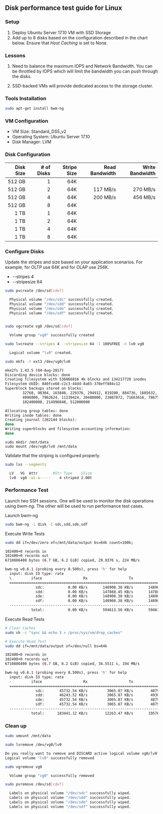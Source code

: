 ## Disk performance test guide for Linux

### Setup

1. Deploy Ubuntu Server 17.10 VM with SSD Storage
2. Add up to 8 disks based on the configuration described in the chart below.  Ensure that *Host Caching* is set to None.

### Lessons

1.  Need to balance the maximum IOPS and Network Bandwidth.  You can be throttled by IOPS which will limit the bandwidth you can push through the disks.

2.  SSD-backed VMs will provide dedicated access to the storage cluster.

### Tools Installation

```bash
sudo apt-get install bwm-ng
```

### VM Configuration

* VM Size:  Standard_DS5_v2
* Operating System: Ubuntu Server 17.10
* Disk Manager:  LVM

### Disk Configuration

| Disk Size | # of Disks | Stripe Size | Read Bandwidth | Write Bandwidth |
|----------:|-----------:|------------:|---------------:|----------------:|
| 512 GB | 1 | 64K | | |
| 512 GB | 2 | 64K | 117 MB/s | 270 MB/s |
| 512 GB | 4 | 64K | 200 MB/s | 456 MB/s |
| 512 GB | 8 | 64K | | |
| 1 TB | 1 | 64K | | |
| 1 TB | 2 | 64K | | |
| 1 TB | 4 | 64K | | |
| 1 TB | 8 | 64K | | |

### Configure Disks

Update the stripes and size based on your application scenarios.  For example, for OLTP use 64K and for OLAP use 256K.

* --stripes 4
* --stripesize 64

```bash
sudo pvcreate /dev/sd[cdef]

  Physical volume "/dev/sdc" successfully created.
  Physical volume "/dev/sdd" successfully created.
  Physical volume "/dev/sde" successfully created.
  Physical volume "/dev/sdf" successfully created.
 
```

```bash
sudo vgcreate vg0 /dev/sd[cdef]

  Volume group "vg0" successfully created
```

```bash
sudo lvcreate --stripes 4 --stripesize 64 -l 100%FREE -n lv0 vg0

  Logical volume "lv0" created.
```

```bash
sudo mkfs -t ext3 /dev/vg0/lv0

mke2fs 1.43.5 (04-Aug-2017)
Discarding device blocks: done
Creating filesystem with 536866816 4k blocks and 134217728 inodes
Filesystem UUID: 840fce68-c2c3-44dd-8a65-378eff884c12
Superblock backups stored on blocks:
        32768, 98304, 163840, 229376, 294912, 819200, 884736, 1605632, 2654208,
        4096000, 7962624, 11239424, 20480000, 23887872, 71663616, 78675968,
        102400000, 214990848, 512000000

Allocating group tables: done
Writing inode tables: done
Creating journal (262144 blocks):
done
Writing superblocks and filesystem accounting information:
done
```

```
sudo mkdir /mnt/data
sudo mount /dev/vg0/lv0 /mnt/data
```

Validate that the striping is configured properly.

```bash
sudo lvs --segments

  LV   VG  Attr       #Str Type    SSize
  lv0  vg0 -wi-a-----    4 striped 2.00t
```

### Performance Test

Launch two SSH sessions.  One will be used to monitor the disk operations using *bwm-ng*.  The other will be used to run performance test cases.

Launch bwm-ng
```bash
sudo bwm-ng -i disk -I sdc,sdd,sde,sdf
```

Execute Write Tests

```bash
sudo dd if=/dev/zero of=/mnt/data/output bs=64k count=100k;

102400+0 records in
102400+0 records out
6710886400 bytes (6.7 GB, 6.2 GiB) copied, 29.9376 s, 224 MB/s

bwm-ng v0.6.1 (probing every 0.500s), press 'h' for help
  input: disk IO type: rate
  \         iface                   Rx                   Tx                Total
  ==============================================================================
              sdc:           0.00 KB/s       148908.38 KB/s       148908.38 KB/s
              sdd:           0.00 KB/s       147888.45 KB/s       147888.45 KB/s
              sde:           0.00 KB/s       148908.38 KB/s       148908.38 KB/s
              sdf:           0.00 KB/s       148908.38 KB/s       148908.38 KB/s
  ------------------------------------------------------------------------------
            total:           0.00 KB/s       594613.56 KB/s       594613.56 KB/s

```

Execute Read Tests

```bash
# Clear Caches
sudo sh -c "sync && echo 3 > /proc/sys/vm/drop_caches"

# Execute Read Test
sudo dd if=/mnt/data/output of=/dev/null bs=64k

102400+0 records in
102400+0 records out
6710886400 bytes (6.7 GB, 6.2 GiB) copied, 34.5511 s, 194 MB/s

bwm-ng v0.6.1 (probing every 0.500s), press 'h' for help
  input: disk IO type: rate
  -         iface                   Rx                   Tx                Total
  ==============================================================================
              sdc:       45732.54 KB/s         3065.87 KB/s        48798.41 KB/s
              sdd:       46243.52 KB/s         3065.87 KB/s        49309.38 KB/s
              sde:       45732.54 KB/s         3065.87 KB/s        48798.41 KB/s
              sdf:       45732.54 KB/s         3065.87 KB/s        48798.41 KB/s
  ------------------------------------------------------------------------------
            total:      183441.12 KB/s        12263.47 KB/s       195704.59 KB/s

```

### Clean up

```bash
sudo umount /mnt/data
```

```bash
sudo lvremove /dev/vg0/lv0

Do you really want to remove and DISCARD active logical volume vg0/lv0? [y/n]: y
Logical volume "lv0" successfully removed                                                
```

```bash
sudo vgremove vg0

  Volume group "vg0" successfully removed
```

```bash
sudo pvremove /dev/sd[cdef]

  Labels on physical volume "/dev/sdc" successfully wiped.
  Labels on physical volume "/dev/sdd" successfully wiped.
  Labels on physical volume "/dev/sde" successfully wiped.
  Labels on physical volume "/dev/sdf" successfully wiped.
```
